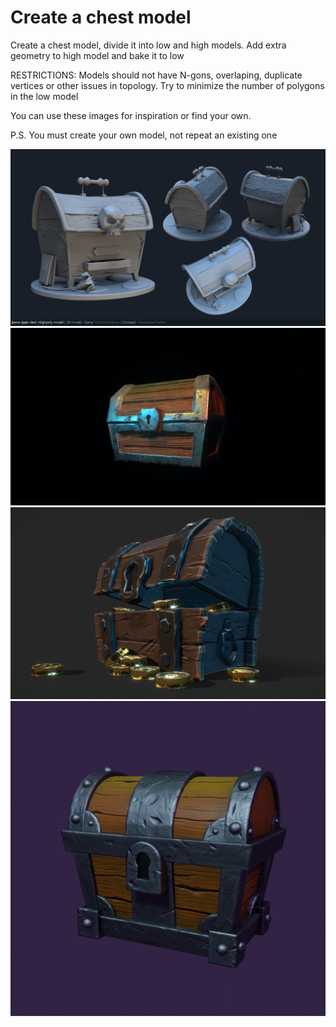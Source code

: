 # Create a chest model

Create a chest model, divide it into low and high models. Add extra geometry to high model and bake it to low

RESTRICTIONS: Models should not have N-gons, overlaping, duplicate vertices or other issues in topology. Try to minimize the number of polygons in the low model

You can use these images for inspiration or find your own.

P.S. You must create your own model, not repeat an existing one

![chest](/curriculum/4_modeling_and_texturing/chest_box/chest_2.jpg)
![chest_2](/curriculum/4_modeling_and_texturing/chest_box/chest_3.jpg)
![chest_3](/curriculum/4_modeling_and_texturing/chest_box/chest_4.jpg)
![chest_4](/curriculum/4_modeling_and_texturing/chest_box/chest.jpg)
